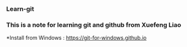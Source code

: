 ### Learn-git 
### This is a note for learning git and github from Xuefeng Liao
*Install from Windows : https://git-for-windows.github.io
